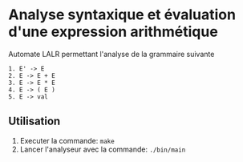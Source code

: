 # Analyse syntaxique et évaluation d'une expression arithmétique

Automate LALR permettant l'analyse de la grammaire suivante
```
1. E' -> E
2. E -> E + E
3. E -> E * E
4. E -> ( E )
5. E -> val 
```

## Utilisation 
1. Executer la commande: ```make```
2. Lancer l'analyseur avec la commande: ```./bin/main```
